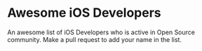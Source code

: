 # Awesome iOS Developers
An awesome list of iOS Developers who is active in Open Source community. Make a pull request to add your name in the list.
